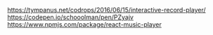 https://tympanus.net/codrops/2016/06/15/interactive-record-player/
https://codepen.io/schooolman/pen/PZyajv
https://www.npmjs.com/package/react-music-player
